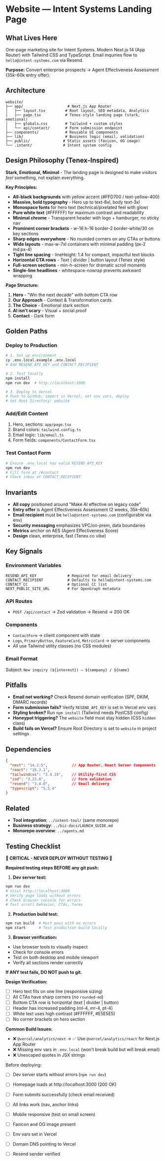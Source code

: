# Website — Intent Systems Landing Page

## What Lives Here

One-page marketing site for Intent Systems. Modern Next.js 14 (App Router) with Tailwind CSS and TypeScript. Email inquiries flow to `hello@intent-systems.com` via Resend.

**Purpose:** Convert enterprise prospects → Agent Effectiveness Assessment ($35k–$60k entry offer).

## Architecture

```
website/
├── app/                    # Next.js App Router
│   ├── layout.tsx         # Root layout, SEO metadata, Analytics
│   ├── page.tsx           # Tenex-style landing page (stark, emotional)
│   ├── globals.css        # Tailwind + custom styles
│   └── api/contact/       # Form submission endpoint
├── components/            # Reusable UI components
├── lib/                   # Business logic (email, validation)
├── public/               # Static assets (favicon, OG image)
└── .intent/              # Intent system config
```

## Design Philosophy (Tenex-Inspired)

**Stark, Emotional, Minimal** - The landing page is designed to make visitors *feel* something, not explain everything.

**Key Principles:**
- **All-black backgrounds** with yellow accent (#FFD700 / text-yellow-400)
- **Massive, bold typography** - Hero up to text-8xl, body text-3xl
- **Monospace fonts** for hero text (technical/pixelated feel with glow)
- **Pure white text** (#FFFFFF) for maximum contrast and readability
- **Minimal chrome** - Transparent header with logo + hamburger, no sticky nav
- **Prominent corner brackets** - w-16 h-16 border-2 border-white/30 on key sections
- **Sharp edges everywhere** - No rounded corners on any CTAs or buttons
- **Wide layouts** - max-w-7xl containers with minimal padding (px-2 md:px-4)
- **Tight line spacing** - lineHeight: 1.4 for compact, impactful text blocks
- **Horizontal CTA rows** - Text | divider | button layout (Tenex style)
- **Full-screen sections** - min-h-screen for dramatic scroll moments
- **Single-line headlines** - whitespace-nowrap prevents awkward wrapping

**Page Structure:**
1. **Hero** - "Win the next decade" with bottom CTA row
2. **Our Approach** - Context & Transformation cards
3. **The Choice** - Emotional stark section
4. **AI isn't scary** - Visual + social proof
5. **Contact** - Dark form

## Golden Paths

### Deploy to Production
```bash
# 1. Set up environment
cp .env.local.example .env.local
# Add RESEND_API_KEY and CONTACT_RECIPIENT

# 2. Test locally
npm install
npm run dev  # http://localhost:3000

# 3. Deploy to Vercel
# Push to GitHub, import in Vercel, set env vars, deploy
# Set Root Directory: website
```

### Add/Edit Content
1. Hero, sections: `app/page.tsx`
2. Brand colors: `tailwind.config.ts`
3. Email logic: `lib/email.ts`
4. Form fields: `components/ContactForm.tsx`

### Test Contact Form
```bash
# Ensure .env.local has valid RESEND_API_KEY
npm run dev
# Fill form at /#contact
# Check inbox at CONTACT_RECIPIENT
```

## Invariants

- **All copy** positioned around "Make AI effective on legacy code"
- **Entry offer** is Agent Effectiveness Assessment (2 weeks, $35k–$60k)
- **Email recipient** must be `hello@intent-systems.com` (configurable via env)
- **Security messaging** emphasizes VPC/on-prem, data boundaries
- **Metrics** anchor on AES (Agent Effectiveness Score)
- **Design** clean, enterprise, fast (Tenex.co vibe)

## Key Signals

### Environment Variables
```env
RESEND_API_KEY              # Required for email delivery
CONTACT_RECIPIENT           # Defaults to hello@intent-systems.com
CONTACT_CC                  # Optional CC list
NEXT_PUBLIC_SITE_URL        # For OpenGraph metadata
```

### API Routes
- `POST /api/contact` → Zod validation → Resend → 200 OK

### Components
- `ContactForm` → client component with state
- `Logo`, `PrimaryButton`, `FeatureCard`, `MetricCard` → server components
- All use Tailwind utility classes (no CSS modules)

### Email Format
Subject: `New inquiry (${interest}) — ${company} / ${name}`

## Pitfalls

- **Email not working?** Check Resend domain verification (SPF, DKIM, DMARC records)
- **Form submission fails?** Verify `RESEND_API_KEY` is set in Vercel env vars
- **Styling broken?** Run `npm install` (Tailwind needs PostCSS config)
- **Honeypot triggering?** The `website` field must stay hidden (CSS `hidden` class)
- **Build fails on Vercel?** Ensure Root Directory is set to `website` in project settings

## Dependencies

```json
{
  "next": "14.2.5",           // App Router, React Server Components
  "react": "18.3.1",
  "tailwindcss": "3.4.10",    // Utility-first CSS
  "zod": "3.23.8",            // Form validation
  "resend": "3.4.0",          // Email delivery
  "typescript": "5.5.4"
}
```

## Related

- **Tool integration**: `../intent-tool/` (same monorepo)
- **Business strategy**: `../biz-docs/LAUNCH_GUIDE.md`
- **Monorepo overview**: `../agents.md`

## Testing Checklist

**🚨 CRITICAL - NEVER DEPLOY WITHOUT TESTING 🚨**

**Required testing steps BEFORE any git push:**

1. **Dev server test:**
```bash
npm run dev
# Visit http://localhost:3000
# Verify page loads without errors
# Check browser console for errors
# Test scroll behavior, CTAs, forms
```

2. **Production build test:**
```bash
npm run build  # Must pass with no errors
npm start      # Test production build locally
```

3. **Browser verification:**
- Use browser tools to visually inspect
- Check for console errors
- Test on both desktop and mobile viewport
- Verify all sections render correctly

**If ANY test fails, DO NOT push to git.**

**Design Verification:**
- [ ] Hero text fits on one line (responsive sizing)
- [ ] All CTAs have sharp corners (no `rounded-md`)
- [ ] Bottom CTA row is horizontal (text | divider | button)
- [ ] Header has increased padding (ml-4, mr-4, pt-4)
- [ ] White text uses high contrast (#FFFFFF, #E5E5E5)
- [ ] No corner brackets on hero section

**Common Build Issues:**
- ❌ `@vercel/analytics/next` → ✅ Use `@vercel/analytics/react` for Next.js App Router
- ❌ Missing env vars in `.env.local` (won't break build but will break email)
- ❌ Unescaped quotes in JSX strings

Before deploying:
- [ ] Dev server starts without errors (`npm run dev`)
- [ ] Homepage loads at http://localhost:3000 (200 OK)
- [ ] Form submits successfully (check email received)
- [ ] All links work (nav, anchor links)
- [ ] Mobile responsive (test on small screen)
- [ ] Favicon and OG image present
- [ ] Env vars set in Vercel
- [ ] Domain DNS pointing to Vercel
- [ ] Resend sender verified

